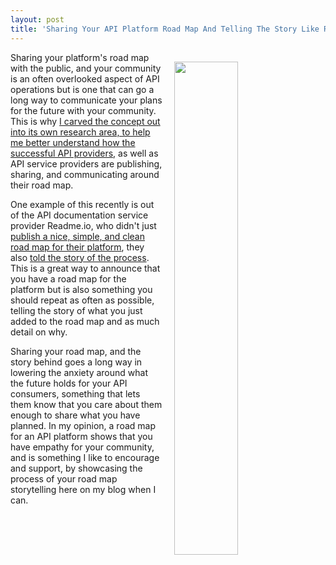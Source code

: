```yaml
---
layout: post
title: 'Sharing Your API Platform Road Map And Telling The Story Like Readme.io'
---
```

<p><a href="http://readme.io/roadmap/"><img style="padding: 15px;" src="http://kinlane-productions.s3.amazonaws.com/api-evangelist-site/blog/Roadmap_%C2%B7_ReadMe_io_%F0%9F%94%8A.png" alt="" width="45%" align="right" /></a></p>
<p>Sharing your platform's road map with the public, and your community is an often overlooked aspect of API operations&nbsp;but is one that can go a long way to communicate your plans for the future with your community. This is why <a href="http://road-map.apievangelist.com/">I carved the concept out into its own research area, to help me better understand how the successful API providers</a>, as well as API service providers are publishing, sharing, and communicating around their road map.</p>
<p>One example of this recently is out of the API documentation service provider Readme.io, who didn't just <a href="http://readme.io/roadmap/">publish a nice, simple, and clean road map for their platform</a>, they also <a href="https://blog.readme.io/our-new-public-product-roadmap/">told the story of the process</a>. This is a great way to announce that you have a road map for the platform but is also something you should repeat as often as possible, telling the story of what you just added to the road map and as much detail on why.</p>
<p>Sharing your road map, and the story behind goes a long way in lowering the anxiety around what the future holds for your API consumers, something that lets them know that you care about them enough to share what you have planned. In my opinion, a road map for an API platform shows that you have empathy for your community, and is something I like to encourage and support, by showcasing the process of your road map storytelling here on my blog when I can.</p>